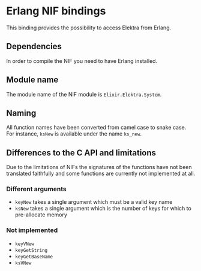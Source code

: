 # Erlang NIF bindings

This binding provides the possibility to access Elektra from Erlang.

## Dependencies

In order to compile the NIF you need to have Erlang installed.

## Module name

The module name of the NIF module is `Elixir.Elektra.System`.

## Naming

All function names have been converted from camel case to snake case.
For instance, `ksNew` is available under the name `ks_new`.

## Differences to the C API and limitations

Due to the limitations of NIFs the signatures of the functions have not been translated faithfully and some functions are currently not implemented at all.

### Different arguments

- `keyNew` takes a single argument which must be a valid key name
- `ksNew` takes a single argument which is the number of keys for which to pre-allocate memory

### Not implemented

- `keyVNew`
- `keyGetString`
- `keyGetBaseName`
- `ksVNew`
